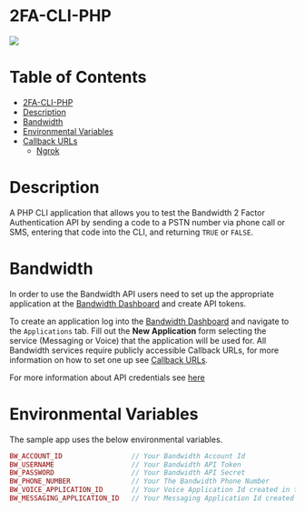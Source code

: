 # 2FA-CLI-PHP
<a href="http://dev.bandwidth.com"><img src="https://s3.amazonaws.com/bwdemos/BW-VMP.png"/></a>
</div>

 # Table of Contents

<!-- TOC -->

- [2FA-CLI-PHP](#2FA-CLI-PHP)
- [Description](#description)
- [Bandwidth](#bandwidth)
- [Environmental Variables](#environmental-variables)
- [Callback URLs](#callback-urls)
    - [Ngrok](#ngrok)

<!-- /TOC -->

# Description
A PHP CLI application that allows you to test the Bandwidth 2 Factor Authentication API by sending a code to a PSTN number via phone call or SMS, entering that code into the CLI, and returning `TRUE` or `FALSE`. 

# Bandwidth
In order to use the Bandwidth API users need to set up the appropriate application at the [Bandwidth Dashboard](https://dashboard.bandwidth.com/) and create API tokens.

To create an application log into the [Bandwidth Dashboard](https://dashboard.bandwidth.com/) and navigate to the `Applications` tab.  Fill out the **New Application** form selecting the service (Messaging or Voice) that the application will be used for.  All Bandwidth services require publicly accessible Callback URLs, for more information on how to set one up see [Callback URLs](#callback-urls).

For more information about API credentials see [here](https://dev.bandwidth.com/guides/accountCredentials.html#top)

# Environmental Variables
The sample app uses the below environmental variables.
```php
BW_ACCOUNT_ID                 // Your Bandwidth Account Id
BW_USERNAME                   // Your Bandwidth API Token
BW_PASSWORD                   // Your Bandwidth API Secret
BW_PHONE_NUMBER               // Your The Bandwidth Phone Number
BW_VOICE_APPLICATION_ID       // Your Voice Application Id created in the dashboard
BW_MESSAGING_APPLICATION_ID   // Your Messaging Application Id created in the dashboard
```
